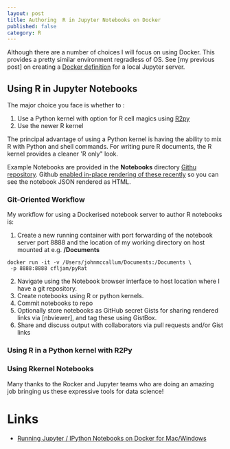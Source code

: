 ```yaml
---
layout: post
title: Authoring  R in Jupyter Notebooks on Docker
published: false
category: R
---
```



Although there are a number of choices I will focus on using  Docker. This provides a pretty similar environment regradless of OS. See [my previous post] on creating a [Docker definition](https://github.com/cfljam/pyRat)  for a local Jupyter server.

## Using R in  Jupyter Notebooks

The  major choice you face is whether to :
1. Use a Python kernel with option for R cell magics using  [R2py](http://rpy.sourceforge.net/rpy2.html)
2. Use the newer R kernel

The principal advantage of using a Python kernel is having the ability to mix R with Python and shell commands. For writing pure R documents, the R kernel provides a cleaner 'R only" look.

Example Notebooks are provided in the **Notebooks** directory [Githu repository](https://github.com/cfljam/pyRat/Notebooks). Github [enabled in-place rendering of these recently](https://github.com/blog/1995-github-jupyter-notebooks-3) so you can see the notebook JSON rendered as HTML.

### Git-Oriented Workflow

My workflow for using  a Dockerised notebook server to  author R notebooks  is:

1. Create a new running container with port forwarding of the notebook server port 8888 and the location of my working directory on host mounted at e.g. **/Documents**

```
docker run -it -v /Users/johnmccallum/Documents:/Documents \
 -p 8888:8888 cfljam/pyRat
```
2. Navigate using the Notebook browser interface to host location where I have a git repository.
3. Create notebooks using R or python kernels.
4. Commit notebooks to repo
5. Optionally store notebooks as GitHub secret Gists for sharing rendered links via [nbviewer], and tag these using GistBox.
6. Share and discuss output with collaborators via pull requests and/or Gist links

### Using R in a Python kernel with R2Py



### Using Rkernel  Notebooks





Many thanks to the Rocker and Jupyter teams who are doing an amazing job bringing us these expressive tools for data science!

Links
======

- [Running Jupyter / IPython Notebooks on Docker for Mac/Windows](http://odewahn.github.io/docker-jumpstart/ipython-notebook.html)
